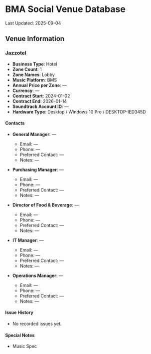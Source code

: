 # BMA Social Venue Database

Last Updated: 2025-09-04

## Venue Information

### Jazzotel
- **Business Type**: Hotel
- **Zone Count**: 1
- **Zone Names**: Lobby
- **Music Platform**: BMS
- **Annual Price per Zone**: —
- **Currency**: —
- **Contract Start**: 2024-01-02
- **Contract End**: 2026-01-14
- **Soundtrack Account ID**: —
- **Hardware Type**: Desktop / Windows 10 Pro / DESKTOP-IED345D

#### Contacts
- **General Manager**: —
  - Email: —
  - Phone: —
  - Preferred Contact: —
  - Notes: —

- **Purchasing Manager**: —
  - Email: —
  - Phone: —
  - Preferred Contact: —
  - Notes: —

- **Director of Food & Beverage**: —
  - Email: —
  - Phone: —
  - Preferred Contact: —
  - Notes: —

- **IT Manager**: —
  - Email: —
  - Phone: —
  - Preferred Contact: —
  - Notes: —

- **Operations Manager**: —
  - Email: —
  - Phone: —
  - Preferred Contact: —
  - Notes: —

#### Issue History
- No recorded issues yet.

#### Special Notes
- Music Spec
